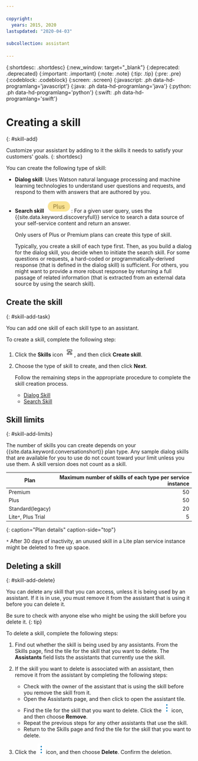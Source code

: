 ```yaml
---

copyright:
  years: 2015, 2020
lastupdated: "2020-04-03"

subcollection: assistant

---
```


{:shortdesc: .shortdesc}
{:new_window: target="_blank"}
{:deprecated: .deprecated}
{:important: .important}
{:note: .note}
{:tip: .tip}
{:pre: .pre}
{:codeblock: .codeblock}
{:screen: .screen}
{:javascript: .ph data-hd-programlang='javascript'}
{:java: .ph data-hd-programlang='java'}
{:python: .ph data-hd-programlang='python'}
{:swift: .ph data-hd-programlang='swift'}

# Creating a skill
{: #skill-add}

Customize your assistant by adding to it the skills it needs to satisfy your customers' goals.
{: shortdesc}

You can create the following type of skill:

- **Dialog skill**: Uses Watson natural language processing and machine learning technologies to understand user questions and requests, and respond to them with answers that are authored by you.

- **Search skill** ![Plus or Premium plan only](images/plus.png): For a given user query, uses the {{site.data.keyword.discoveryfull}} service to search a data source of your self-service content and return an answer.

  Only users of Plus or Premium plans can create this type of skill.
  
  Typically, you create a skill of each type first. Then, as you build a dialog for the dialog skill, you decide when to initiate the search skill. For some questions or requests, a hard-coded or programmatically-derived response (that is defined in the dialog skill) is sufficient. For others, you might want to provide a more robust response by returning a full passage of related information (that is extracted from an external data source by using the search skill).

## Create the skill
{: #skill-add-task}

You can add one skill of each skill type to an assistant.

To create a skill, complete the following step:

1.  Click the **Skills** icon ![Skills menu icon](images/nav-skills-icon.png), and then click **Create skill**.

1.  Choose the type of skill to create, and then click **Next**.

    Follow the remaining steps in the appropriate procedure to complete the skill creation process.

      - [Dialog Skill](/docs/assistant?topic=assistant-skill-dialog-add)
      - [Search Skill](/docs/assistant?topic=assistant-skill-search-add)

## Skill limits
{: #skill-add-limits}

The number of skills you can create depends on your {{site.data.keyword.conversationshort}} plan type. Any sample dialog skills that are available for you to use do not count toward your limit unless you use them. A skill version does not count as a skill.

| Plan     | Maximum number of skills of each type per service instance |
|------------------|----------------------------:|
| Premium          |                          50 |
| Plus             |                          50 |
| Standard(legacy) |                          20 |
| Lite`*`, Plus Trial |                        5 |
{: caption="Plan details" caption-side="top"}

`*` After 30 days of inactivity, an unused skill in a Lite plan service instance might be deleted to free up space.

## Deleting a skill
{: #skill-add-delete}

You can delete any skill that you can access, unless it is being used by an assistant. If it is in use, you must remove it from the assistant that is using it before you can delete it.

Be sure to check with anyone else who might be using the skill before you delete it.
{: tip}

To delete a skill, complete the following steps:

1.  Find out whether the skill is being used by any assistants. From the Skills page, find the tile for the skill that you want to delete. The **Assistants** field lists the assistants that currently use the skill.

1.  If the skill you want to delete is associated with an assistant, then remove it from the assistant by completing the following steps:

    - Check with the owner of the assistant that is using the skill before you remove the skill from it.
    - Open the Assistants page, and then click to open the assistant tile.
    - Find the tile for the skill that you want to delete. Click the ![open and close list of options](images/kabob-beta.png) icon, and then choose **Remove**.
    - Repeat the previous steps for any other assistants that use the skill.
    - Return to the Skills page and find the tile for the skill that you want to delete.

1.  Click the ![open and close list of options](images/kabob-beta.png) icon, and then choose **Delete**. Confirm the deletion.
